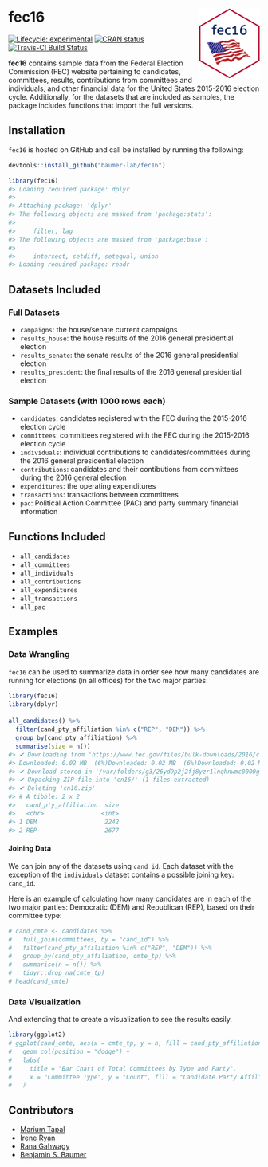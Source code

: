 
<!-- README.md is generated from README.Rmd. Please edit that file -->

# fec16 <img src="data-raw/Sticker/hex_fec16.png" align="right" height=140/>

<!-- badges: start -->

[![Lifecycle:
experimental](https://img.shields.io/badge/lifecycle-maturing-blue.svg)](https://www.tidyverse.org/lifecycle/#maturing)
[![CRAN
status](https://r-pkg.org/badges/version/fec16)](https://CRAN.R-project.org/package=fec16)
[![Travis-CI Build
Status](https://travis-ci.org/baumer-lab/fec16.svg?branch=master)](https://travis-ci.org/baumer-lab/fec16)
<!-- badges: end -->

**fec16** contains sample data from the Federal Election Commission
(FEC) website pertaining to candidates, committees, results,
contributions from committees and individuals, and other financial data
for the United States 2015-2016 election cycle. Additionally, for the
datasets that are included as samples, the package includes functions
that import the full versions.

## Installation

`fec16` is hosted on GitHub and call be installed by running the
following:

``` r
devtools::install_github("baumer-lab/fec16")
```

``` r
library(fec16)
#> Loading required package: dplyr
#> 
#> Attaching package: 'dplyr'
#> The following objects are masked from 'package:stats':
#> 
#>     filter, lag
#> The following objects are masked from 'package:base':
#> 
#>     intersect, setdiff, setequal, union
#> Loading required package: readr
```

## Datasets Included

### Full Datasets

  - `campaigns`: the house/senate current campaigns
  - `results_house`: the house results of the 2016 general presidential
    election
  - `results_senate`: the senate results of the 2016 general
    presidential election
  - `results_president`: the final results of the 2016 general
    presidential election

### Sample Datasets (with 1000 rows each)

  - `candidates`: candidates registered with the FEC during the
    2015-2016 election cycle
  - `committees`: committees registered with the FEC during the
    2015-2016 election cycle
  - `individuals`: individual contributions to candidates/committees
    during the 2016 general presidential election
  - `contributions`: candidates and their contibutions from committees
    during the 2016 general election
  - `expenditures`: the operating expenditures
  - `transactions`: transactions between committees
  - `pac`: Political Action Committee (PAC) and party summary financial
    information

## Functions Included

  - `all_candidates`
  - `all_committees`
  - `all_individuals`
  - `all_contributions`
  - `all_expenditures`
  - `all_transactions`
  - `all_pac`

## Examples

### Data Wrangling

`fec16` can be used to summarize data in order see how many candidates
are running for elections (in all offices) for the two major parties:

``` r
library(fec16)
library(dplyr)

all_candidates() %>%
  filter(cand_pty_affiliation %in% c("REP", "DEM")) %>%
  group_by(cand_pty_affiliation) %>%
  summarise(size = n())
#> ✔ Downloading from 'https://www.fec.gov/files/bulk-downloads/2016/cn16.zip'
#> Downloaded: 0.02 MB  (6%)Downloaded: 0.02 MB  (6%)Downloaded: 0.02 MB  (6%)Downloaded: 0.02 MB  (6%)Downloaded: 0.03 MB  (12%)Downloaded: 0.03 MB  (12%)Downloaded: 0.03 MB  (13%)Downloaded: 0.03 MB  (13%)Downloaded: 0.03 MB  (13%)Downloaded: 0.03 MB  (13%)Downloaded: 0.03 MB  (13%)Downloaded: 0.03 MB  (13%)Downloaded: 0.03 MB  (13%)Downloaded: 0.03 MB  (13%)Downloaded: 0.03 MB  (13%)Downloaded: 0.03 MB  (13%)Downloaded: 0.03 MB  (13%)Downloaded: 0.03 MB  (13%)Downloaded: 0.05 MB  (19%)Downloaded: 0.05 MB  (19%)Downloaded: 0.05 MB  (19%)Downloaded: 0.05 MB  (19%)Downloaded: 0.05 MB  (19%)Downloaded: 0.05 MB  (19%)Downloaded: 0.06 MB  (25%)Downloaded: 0.06 MB  (25%)Downloaded: 0.07 MB  (25%)Downloaded: 0.07 MB  (25%)Downloaded: 0.07 MB  (25%)Downloaded: 0.07 MB  (25%)Downloaded: 0.08 MB  (31%)Downloaded: 0.08 MB  (31%)Downloaded: 0.08 MB  (32%)Downloaded: 0.08 MB  (32%)Downloaded: 0.08 MB  (32%)Downloaded: 0.08 MB  (32%)Downloaded: 0.08 MB  (32%)Downloaded: 0.08 MB  (32%)Downloaded: 0.08 MB  (32%)Downloaded: 0.08 MB  (32%)Downloaded: 0.08 MB  (32%)Downloaded: 0.08 MB  (32%)Downloaded: 0.10 MB  (38%)Downloaded: 0.10 MB  (38%)Downloaded: 0.10 MB  (38%)Downloaded: 0.10 MB  (38%)Downloaded: 0.11 MB  (44%)Downloaded: 0.11 MB  (44%)Downloaded: 0.12 MB  (45%)Downloaded: 0.12 MB  (45%)Downloaded: 0.12 MB  (45%)Downloaded: 0.12 MB  (45%)Downloaded: 0.12 MB  (45%)Downloaded: 0.12 MB  (45%)Downloaded: 0.12 MB  (45%)Downloaded: 0.12 MB  (45%)Downloaded: 0.12 MB  (45%)Downloaded: 0.12 MB  (45%)Downloaded: 0.12 MB  (45%)Downloaded: 0.12 MB  (45%)Downloaded: 0.13 MB  (51%)Downloaded: 0.13 MB  (51%)Downloaded: 0.13 MB  (51%)Downloaded: 0.13 MB  (51%)Downloaded: 0.13 MB  (51%)Downloaded: 0.13 MB  (51%)Downloaded: 0.13 MB  (51%)Downloaded: 0.13 MB  (51%)Downloaded: 0.13 MB  (51%)Downloaded: 0.13 MB  (51%)Downloaded: 0.13 MB  (51%)Downloaded: 0.13 MB  (51%)Downloaded: 0.13 MB  (51%)Downloaded: 0.13 MB  (51%)Downloaded: 0.13 MB  (51%)Downloaded: 0.13 MB  (51%)Downloaded: 0.15 MB  (57%)Downloaded: 0.15 MB  (57%)Downloaded: 0.15 MB  (57%)Downloaded: 0.15 MB  (57%)Downloaded: 0.15 MB  (57%)Downloaded: 0.15 MB  (57%)Downloaded: 0.15 MB  (57%)Downloaded: 0.15 MB  (57%)Downloaded: 0.15 MB  (57%)Downloaded: 0.15 MB  (57%)Downloaded: 0.15 MB  (57%)Downloaded: 0.15 MB  (57%)Downloaded: 0.16 MB  (63%)Downloaded: 0.16 MB  (63%)Downloaded: 0.17 MB  (64%)Downloaded: 0.17 MB  (64%)Downloaded: 0.17 MB  (64%)Downloaded: 0.17 MB  (64%)Downloaded: 0.18 MB  (70%)Downloaded: 0.18 MB  (70%)Downloaded: 0.18 MB  (70%)Downloaded: 0.18 MB  (70%)Downloaded: 0.18 MB  (70%)Downloaded: 0.18 MB  (70%)Downloaded: 0.18 MB  (70%)Downloaded: 0.18 MB  (70%)Downloaded: 0.18 MB  (70%)Downloaded: 0.18 MB  (70%)Downloaded: 0.18 MB  (70%)Downloaded: 0.18 MB  (70%)Downloaded: 0.18 MB  (70%)Downloaded: 0.18 MB  (70%)Downloaded: 0.20 MB  (76%)Downloaded: 0.20 MB  (76%)Downloaded: 0.20 MB  (77%)Downloaded: 0.20 MB  (77%)Downloaded: 0.20 MB  (77%)Downloaded: 0.20 MB  (77%)Downloaded: 0.21 MB  (83%)Downloaded: 0.21 MB  (83%)Downloaded: 0.22 MB  (83%)Downloaded: 0.22 MB  (83%)Downloaded: 0.22 MB  (83%)Downloaded: 0.22 MB  (83%)Downloaded: 0.22 MB  (83%)Downloaded: 0.22 MB  (83%)Downloaded: 0.23 MB  (89%)Downloaded: 0.23 MB  (89%)Downloaded: 0.23 MB  (89%)Downloaded: 0.23 MB  (89%)Downloaded: 0.25 MB  (95%)Downloaded: 0.25 MB  (95%)Downloaded: 0.25 MB  (96%)Downloaded: 0.25 MB  (96%)Downloaded: 0.25 MB  (96%)Downloaded: 0.25 MB  (96%)Downloaded: 0.25 MB  (96%)Downloaded: 0.25 MB  (96%)Downloaded: 0.26 MB  (100%)Downloaded: 0.26 MB  (100%)Downloaded: 0.26 MB  (100%)Downloaded: 0.26 MB  (100%)
#> ✔ Download stored in '/var/folders/g3/26yd9p2j2fj8yzr1lnqhnwmc0000gn/T/RtmpjpcmBD/cn16.zip'
#> ✔ Unpacking ZIP file into 'cn16/' (1 files extracted)
#> ✔ Deleting 'cn16.zip'
#> # A tibble: 2 x 2
#>   cand_pty_affiliation  size
#>   <chr>                <int>
#> 1 DEM                   2242
#> 2 REP                   2677
```

#### Joining Data

We can join any of the datasets using `cand_id`. Each dataset with the
exception of the `individuals` dataset contains a possible joining key:
`cand_id`.

Here is an example of calculating how many candidates are in each of the
two major parties: Democratic (DEM) and Republican (REP), based on their
committee type:

``` r
# cand_cmte <- candidates %>%
#   full_join(committees, by = "cand_id") %>%
#   filter(cand_pty_affiliation %in% c("REP", "DEM")) %>%
#   group_by(cand_pty_affiliation, cmte_tp) %>%
#   summarise(n = n()) %>%
#   tidyr::drop_na(cmte_tp)
# head(cand_cmte)
```

### Data Visualization

And extending that to create a visualization to see the results easily.

``` r
library(ggplot2)
# ggplot(cand_cmte, aes(x = cmte_tp, y = n, fill = cand_pty_affiliation)) +
#   geom_col(position = "dodge") +
#   labs(
#     title = "Bar Chart of Total Committees by Type and Party",
#     x = "Committee Type", y = "Count", fill = "Candidate Party Affiliation"
#   )
```

## Contributors

  - [Marium Tapal](https://github.com/mariumtapal)
  - [Irene Ryan](https://github.com/ireneryan)
  - [Rana Gahwagy](https://github.com/ranawg)
  - [Benjamin S. Baumer](https://github.com/beanumber)
